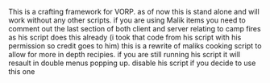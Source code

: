 This is a crafting framework for VORP. as of now this is stand alone and will work without any other scripts. 
if you are using Malik items you need to comment out the last section of both client and server relating to camp fires as his script does this already (i took that code from his script with his permission so credit goes to him)
this is a rewrite of maliks cooking script to allow for more in depth recipies. if you are still running his script it will resault in double menus popping up. disable his script if you decide to use this one 
